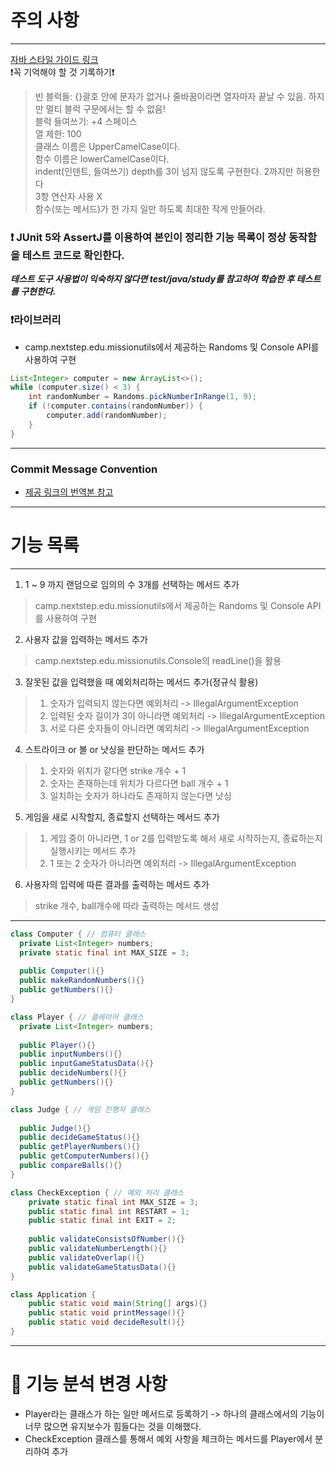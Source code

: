 # 주의 사항
***
[자바 스타일 가이드 링크](https://github.com/JunHoPark93/google-java-styleguide)
<br>❗꼭 기억해야 할 것 기록하기️❗
> 빈 블럭들: {}괄호 안에 문자가 없거나 줄바꿈이라면 열자마자 끝날 수 있음. 하지만 멀티 블럭 구문에서는 할 수 없음!<br>
> 블럭 들여쓰기: +4 스페이스 <br>
> 열 제한: 100 <br>
> 클래스 이름은 UpperCamelCase이다. <br>
> 함수 이름은 lowerCamelCase이다.<br>
> indent(인덴트, 들여쓰기) depth를 3이 넘지 않도록 구현한다. 2까지만 허용한다 <br>
> 3항 연산자 사용 X<br>
> 함수(또는 메서드)가 한 가지 일만 하도록 최대한 작게 만들어라.<br>

### ❗ JUnit 5와 AssertJ를 이용하여 본인이 정리한 기능 목록이 정상 동작함을 테스트 코드로 확인한다.
***테스트 도구 사용법이 익숙하지 않다면 test/java/study를 참고하여 학습한 후 테스트를 구현한다.***

### ❗라이브러리
* camp.nextstep.edu.missionutils에서 제공하는 Randoms 및 Console API를 사용하여 구현
```Java
List<Integer> computer = new ArrayList<>();
while (computer.size() < 3) {
    int randomNumber = Randoms.pickNumberInRange(1, 9);
    if (!computer.contains(randomNumber)) {
        computer.add(randomNumber);
    }
}
```
***
### Commit Message Convention
* [제공 링크의 번역본 참고](https://velog.io/@outstandingboy/Git-%EC%BB%A4%EB%B0%8B-%EB%A9%94%EC%8B%9C%EC%A7%80-%EA%B7%9C%EC%95%BD-%EC%A0%95%EB%A6%AC-the-AngularJS-commit-conventions)
***
# 기능 목록
***
1. 1 ~ 9 까지 랜덤으로 임의의 수 3개를 선택하는 메서드 추가
> camp.nextstep.edu.missionutils에서 제공하는 Randoms 및 Console API를 사용하여 구현
2. 사용자 값을 입력하는 메서드 추가
> camp.nextstep.edu.missionutils.Console의 readLine()을 활용
3. 잘못된 값을 입력했을 때 예외처리하는 메서드 추가(정규식 활용)
> 1. 숫자가 입력되지 않는다면 예외처리 -> IllegalArgumentException
> 2. 입력된 숫자 길이가 3이 아니라면 예외처리 -> IllegalArgumentException
> 3. 서로 다른 숫자들이 아니라면 예외처리 -> IllegalArgumentException
4. 스트라이크 or 볼 or 낫싱을 판단하는 메서드 추가
> 1. 숫자와 위치가 같다면 strike 개수 + 1
> 2. 숫자는 존재하는데 위치가 다르다면 ball 개수 + 1
> 3. 일치하는 숫자가 하나라도 존재하지 않는다면 낫싱
5. 게임을 새로 시작할지, 종료할지 선택하는 메서드 추가
> 1. 게임 중이 아니라면, 1 or 2를 입력받도록 해서 새로 시작하는지, 종료하는지 실행시키는 메서드 추가
> 2. 1 또는 2 숫자가 아니라면 예외처리 -> IllegalArgumentException
6. 사용자의 입력에 따른 결과를 출력하는 메서드 추가
> strike 개수, ball개수에 따라 출력하는 메서드 생성
***
```Java
class Computer { // 컴퓨터 클래스
  private List<Integer> numbers;
  private static final int MAX_SIZE = 3;
  
  public Computer(){}
  public makeRandomNumbers(){}
  public getNumbers(){}
}

class Player { // 플레이어 클래스
  private List<Integer> numbers;
  
  public Player(){}
  public inputNumbers(){}
  public inputGameStatusData(){}
  public decideNumbers(){}
  public getNumbers(){}
}

class Judge { // 게임 진행자 클래스
  
  public Judge(){}
  public decideGameStatus(){}
  public getPlayerNumbers(){}
  public getComputerNumbers(){}
  public compareBalls(){}
}

class CheckException { // 예외 처리 클래스
    private static final int MAX_SIZE = 3;
    public static final int RESTART = 1;
    public static final int EXIT = 2;
    
    public validateConsistsOfNumber(){}
    public validateNumberLength(){}
    public validateOverlap(){}
    public validateGameStatusData(){}
}

class Application {
    public static void main(String[] args){}
    public static void printMessage(){}
    public static void decideResult(){}
}
```
***
# 📝 기능 분석 변경 사항
* Player라는 클래스가 하는 일만 메서드로 등록하기 -> 하나의 클래스에서의 기능이 너무 많으면 유지보수가 
힘들다는 것을 이해했다.
* CheckException 클래스를 통해서 예외 사항을 체크하는 메서드를 Player에서 분리하여 추가